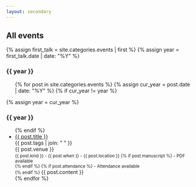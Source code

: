 ```yaml
---
layout: secondary
---
```


## All events

{% assign first_talk = site.categories.events | first %}
{% assign year = first_talk.date | date: "%Y" %}

<h3>{{ year }}</h3>
<ul class="fa-ul talk-list">
{% for post in site.categories.events %}
	{% assign cur_year = post.date | date: "%Y" %}
	{% if cur_year != year %}
</ul>
		{% assign year = cur_year %} 
<h3>{{ year }}</h3>
<ul class="fa-ul talk-list">
	{% endif %}
	<li>
		<span class="fa-li"><i class="fas fa-calendar-day"></i></span>
		<a href="{{ post.url }}">{{ post.title }}</a><br/>
		<topic>{{ post.tags | join: "</topic> <topic>" }}</topic><br/>
		<venue>{{ post.venue }}</venue><br/>
		<small>{{ post.kind }} - {{ post.when }} - {{ post.location }}
			{% if post.manuscript %}
				- <i class="fas fa-file-pdf"></i> PDF available<br/>
			{% endif %}
			{% if post.attendance %}
					- <i class="fas fa-file-pdf"></i> Attendance available<br/>
			{% endif %}
		</small>
		<venue>
			{{ post.content }} 
		</venue>
	</li>
{% endfor %}
</ul>
